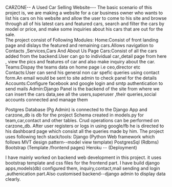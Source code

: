 CARZONE-- A Used Car Selling  Website---
The basic scenario of this project is, we are making a website for a car business owner who wants to list his cars on his website and allow the user to come to his site and browse through all of his latest cars and featured cars, search and filter the cars by model or price, and make some inquiries about his cars that are out for the sale.           
The project consist of Following Modules:
Home:Consist of front landing page and dislays the featured and remaining cars.Allows navigation to Contacts ,Services,Cars And About Us Page
Cars:Consist of all the cars added from the backend.User can go to individual car_detail page from here , view the pics and features of car and also make inquiry about the car.
Teams:Dispay the teams data on home page i.e ceo,director etc 
Contacts:User can send his general non car spefic queries using contact form.An email would be sent to site admin to check panel for the details
Accounts:Configure facebook and google login and smtp authentication to send mails
Admin:Django Panel is the backend of the site from where we can insert the cars data,see all the users,superuser ,their queries,social accounts connected and manage them

Postgres Database (Pg Admin) is connected to the Django App and carzone_db is db for the project
Schema created in models.py for  team,car,contact and other tables.
Crud operations can be performed on carzone_db.
After user registers or logs in using google/fb he is directed to his dashboard page which consist all the queries made by him.
The project uses following tech stack/tools:
Django  (Python Web framework which follows MVT design pattern--model view template)
PostgresSql (Rdbms)
Bootstrap (Template /frontend pages)
Heroku -- (Deployment)

I have mainly worked on backend web development in this project. it uses bootstrap template and css files for the frontend part.
I have build django apps,models(db) configured them, inquiry,contact,mail sending and login ,authenication part.Also customised backend--django admin to display data clearly.


